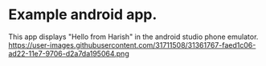 # Example android app.
This app displays "Hello from Harish" in the android studio phone emulator.
https://user-images.githubusercontent.com/31711508/31361767-faed1c06-ad22-11e7-9706-d2a7da195064.png
